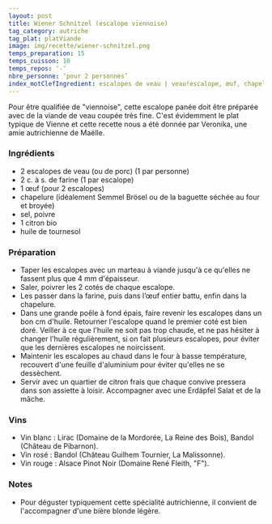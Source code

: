 ```yaml
---
layout: post
title: Wiener Schnitzel (escalope viennoise)
tag_category: autriche
tag_plat: platViande
image: img/recette/wiener-schnitzel.png
temps_preparation: 15
temps_cuisson: 10
temps_repos: ‘-‘
nbre_personne: ‘pour 2 personnes’
index_motClefIngredient: escalopes de veau | veau!escalope, œuf, chapelure
---
```

Pour être qualifiée de "viennoise", cette escalope panée doit être préparée avec de la viande de veau coupée très fine. C'est évidemment le plat typique de Vienne et cette recette nous a été donnée par Veronika, une amie autrichienne de Maëlle.

### Ingrédients
* 2 escalopes de veau (ou de porc) (1 par personne)
* 2 c. à s. de farine (1 par escalope)
* 1 œuf (pour 2 escalopes)
* chapelure (idéalement Semmel Brösel ou de la baguette séchée au four et broyée)
* sel, poivre
* 1 citron bio
* huile de tournesol

### Préparation
* Taper les escalopes avec un marteau à viande jusqu'à ce qu'elles ne fassent plus que 4 mm d'épaisseur.
* Saler, poivrer les 2 cotés de chaque escalope.
* Les passer dans la farine, puis dans l’œuf entier battu, enfin dans la chapelure.
* Dans une grande poêle à fond épais, faire revenir les escalopes dans un bon cm d'huile. Retourner l'escalope quand le premier coté est bien doré. Veiller à ce que l'huile ne soit pas trop chaude, et ne pas hésiter à changer l'huile régulièrement, si on fait plusieurs escalopes, pour éviter que les dernières escalopes ne noircissent.
* Maintenir les escalopes au chaud dans le four à basse température, recouvert d'une feuille d'aluminium pour éviter qu'elles ne se dessèchent.
* Servir avec un quartier de citron frais que chaque convive pressera dans son assiette à loisir. Accompagner avec une Erdäpfel Salat et de la mâche.

### Vins
* Vin blanc : Lirac (Domaine de la Mordorée, La Reine des Bois), Bandol (Château de Pibarnon).
* Vin rosé : Bandol (Château Guilhem Tournier, La Malissonne).
* Vin rouge : Alsace Pinot Noir (Domaine René Fleith, "F").

### Notes
* Pour déguster typiquement cette spécialité autrichienne, il convient de l'accompagner d'une bière blonde légère.
